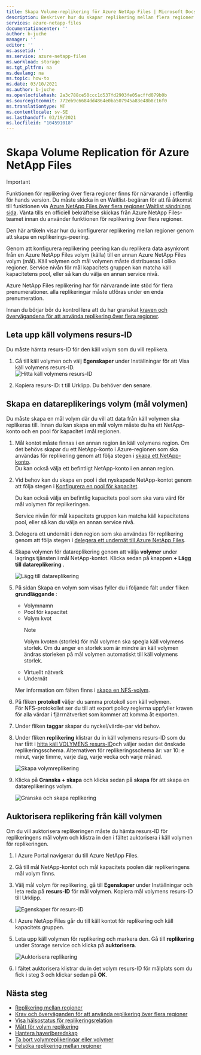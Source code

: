 ```yaml
---
title: Skapa Volume-replikering för Azure NetApp Files | Microsoft Docs
description: Beskriver hur du skapar replikering mellan flera regioner för att Azure NetApp Files att konfigurera replikering över flera regioner.
services: azure-netapp-files
documentationcenter: ''
author: b-juche
manager: ''
editor: ''
ms.assetid: ''
ms.service: azure-netapp-files
ms.workload: storage
ms.tgt_pltfrm: na
ms.devlang: na
ms.topic: how-to
ms.date: 03/10/2021
ms.author: b-juche
ms.openlocfilehash: 2a3c788ce50ccc1d537fd2903fe05acffd079b0b
ms.sourcegitcommit: 772eb9c6684dd4864e0ba507945a83e48b8c16f0
ms.translationtype: MT
ms.contentlocale: sv-SE
ms.lasthandoff: 03/19/2021
ms.locfileid: "104591018"
---
```

# <a name="create-volume-replication-for-azure-netapp-files"></a>Skapa Volume Replication för Azure NetApp Files

> [!IMPORTANT]
> Funktionen för replikering över flera regioner finns för närvarande i offentlig för hands version. Du måste skicka in en Waitlist-begäran för att få åtkomst till funktionen via [Azure NetApp Files över flera regioner Waitlist sändnings sida](https://aka.ms/anfcrrpreviewsignup). Vänta tills en officiell bekräftelse skickas från Azure NetApp Files-teamet innan du använder funktionen för replikering över flera regioner.

Den här artikeln visar hur du konfigurerar replikering mellan regioner genom att skapa en replikerings-peering. 

Genom att konfigurera replikering peering kan du replikera data asynkront från en Azure NetApp Files volym (källa) till en annan Azure NetApp Files volym (mål). Käll volymen och mål volymen måste distribueras i olika regioner. Service nivån för mål kapacitets gruppen kan matcha käll kapacitetens pool, eller så kan du välja en annan service nivå.   

Azure NetApp Files replikering har för närvarande inte stöd för flera prenumerationer. alla replikeringar måste utföras under en enda prenumeration.

Innan du börjar bör du kontrol lera att du har granskat [kraven och övervägandena för att använda replikering över flera regioner](cross-region-replication-requirements-considerations.md).  

## <a name="locate-the-source-volume-resource-id"></a>Leta upp käll volymens resurs-ID  

Du måste hämta resurs-ID för den käll volym som du vill replikera. 

1. Gå till käll volymen och välj **Egenskaper** under Inställningar för att Visa käll volymens resurs-ID.   
    ![Hitta käll volymens resurs-ID](../media/azure-netapp-files/cross-region-replication-source-volume-resource-id.png)
 
2. Kopiera resurs-ID: t till Urklipp.  Du behöver den senare.

## <a name="create-the-data-replication-volume-the-destination-volume"></a>Skapa en datareplikerings volym (mål volymen)

Du måste skapa en mål volym där du vill att data från käll volymen ska replikeras till.  Innan du kan skapa en mål volym måste du ha ett NetApp-konto och en pool för kapacitet i mål regionen. 

1. Mål kontot måste finnas i en annan region än käll volymens region. Om det behövs skapar du ett NetApp-konto i Azure-regionen som ska användas för replikering genom att följa stegen i [skapa ett NetApp-konto](azure-netapp-files-create-netapp-account.md).   
Du kan också välja ett befintligt NetApp-konto i en annan region.  

2. Vid behov kan du skapa en pool i det nyskapade NetApp-kontot genom att följa stegen i [Konfigurera en pool för kapacitet](azure-netapp-files-set-up-capacity-pool.md).   

    Du kan också välja en befintlig kapacitets pool som ska vara värd för mål volymen för replikeringen.  

    Service nivån för mål kapacitets gruppen kan matcha käll kapacitetens pool, eller så kan du välja en annan service nivå.

3. Delegera ett undernät i den region som ska användas för replikering genom att följa stegen i [delegera ett undernät till Azure NetApp Files](azure-netapp-files-delegate-subnet.md).

4. Skapa volymen för datareplikering genom att välja **volymer** under lagrings tjänsten i mål NetApp-kontot. Klicka sedan på knappen **+ Lägg till datareplikering** .  

    ![Lägg till datareplikering](../media/azure-netapp-files/cross-region-replication-add-data-replication.png)
 
5. På sidan Skapa en volym som visas fyller du i följande fält under fliken **grundläggande** :
    * Volymnamn
    * Pool för kapacitet
    * Volym kvot
        > [!NOTE] 
        > Volym kvoten (storlek) för mål volymen ska spegla käll volymens storlek. Om du anger en storlek som är mindre än käll volymen ändras storleken på mål volymen automatiskt till käll volymens storlek. 
    * Virtuellt nätverk 
    * Undernät

    Mer information om fälten finns i [skapa en NFS-volym](azure-netapp-files-create-volumes.md#create-an-nfs-volume). 

6. På fliken **protokoll** väljer du samma protokoll som käll volymen.  
För NFS-protokollet ser du till att export policy reglerna uppfyller kraven för alla värdar i fjärrnätverket som kommer att komma åt exporten.  

7. Under fliken **taggar** skapar du nyckel/värde-par vid behov.  

8. Under fliken **replikering** klistrar du in käll volymens resurs-ID som du har fått i [hitta käll VOLYMENS resurs-ID](#locate-the-source-volume-resource-id)och väljer sedan det önskade replikeringsschema. Alternativen för replikeringsschema är: var 10: e minut, varje timme, varje dag, varje vecka och varje månad.  

    ![Skapa volymreplikering](../media/azure-netapp-files/cross-region-replication-create-volume-replication.png)

9. Klicka på **Granska + skapa** och klicka sedan på **skapa** för att skapa en datareplikerings volym.   

    ![Granska och skapa replikering](../media/azure-netapp-files/cross-region-replication-review-create-replication.png)

## <a name="authorize-replication-from-the-source-volume"></a>Auktorisera replikering från käll volymen  

Om du vill auktorisera replikeringen måste du hämta resurs-ID för replikeringens mål volym och klistra in den i fältet auktorisera i käll volymen för replikeringen. 

1. I Azure Portal navigerar du till Azure NetApp Files.

2. Gå till mål NetApp-kontot och mål kapacitets poolen där replikeringens mål volym finns.

3. Välj mål volym för replikering, gå till **Egenskaper** under Inställningar och leta reda på **resurs-ID** för mål volymen. Kopiera mål volymens resurs-ID till Urklipp.

    ![Egenskaper för resurs-ID](../media/azure-netapp-files/cross-region-replication-properties-resource-id.png) 
 
4. I Azure NetApp Files går du till käll kontot för replikering och käll kapacitets gruppen. 

5. Leta upp käll volymen för replikering och markera den. Gå till **replikering** under Storage service och klicka på **auktorisera**.

    ![Auktorisera replikering](../media/azure-netapp-files/cross-region-replication-authorize.png) 

6. I fältet auktorisera klistrar du in det volym resurs-ID för målplats som du fick i steg 3 och klickar sedan på **OK**.

## <a name="next-steps"></a>Nästa steg  

* [Replikering mellan regioner](cross-region-replication-introduction.md)
* [Krav och överväganden för att använda replikering över flera regioner](cross-region-replication-requirements-considerations.md)
* [Visa hälsostatus för replikeringsrelation](cross-region-replication-display-health-status.md)
* [Mått för volym replikering](azure-netapp-files-metrics.md#replication)
* [Hantera haveriberedskap](cross-region-replication-manage-disaster-recovery.md)
* [Ta bort volymreplikeringar eller volymer](cross-region-replication-delete.md)
* [Felsöka replikering mellan regioner](troubleshoot-cross-region-replication.md)

